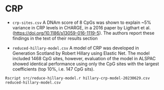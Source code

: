 # CRP 

* `crp-sites.csv` A DNAm score of 8 CpGs was shown to explain ~5% variance in CRP levels in CHARGE, in a 2016 paper by Ligthart et al. (https://doi.org/10.1186/s13059-016-1119-5). The authors report these findings in the text of their results section

* `reduced-hillary-model.csv` A model of CRP was developed in Generation Scotland by Robert Hillary using Elastic Net. The model included 1468 CpG sites, however, evaluation of the model in ALSPAC showed identical performance using only the CpG sites with the largest coefficients (top 10%, i.e. 147 CpG sits).

```
Rscript src/reduce-hillary-model.r hillary-crp-model-20230629.csv reduced-hillary-model.csv
```
